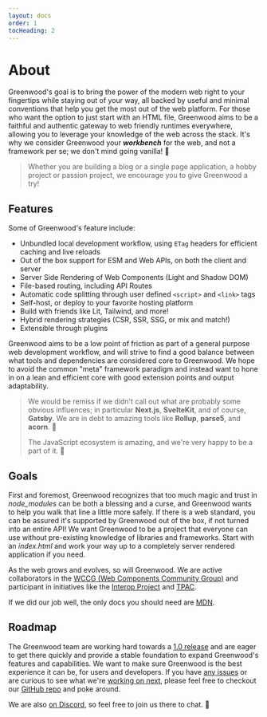 ```yaml
---
layout: docs
order: 1
tocHeading: 2
---
```


# About

Greenwood's goal is to bring the power of the modern web right to your fingertips while staying out of your way, all backed by useful and minimal conventions that help you get the most out of the web platform. For those who want the option to just start with an HTML file, Greenwood aims to be a faithful and authentic gateway to web friendly runtimes everywhere, allowing you to leverage your knowledge of the web across the stack. It's why we consider Greenwood your _**workbench**_ for the web, and not a framework per se; we don't mind going vanilla! 🍦

> Whether you are building a blog or a single page application, a hobby project or passion project, we encourage you to give Greenwood a try!

## Features

Some of Greenwood's feature include:

- Unbundled local development workflow, using `ETag` headers for efficient caching and live reloads
- Out of the box support for ESM and Web APIs, on both the client and server
- Server Side Rendering of Web Components (Light and Shadow DOM)
- File-based routing, including API Routes
- Automatic code splitting through user defined `<script>` and `<link>` tags
- Self-host, or deploy to your favorite hosting platform
- Build with friends like Lit, Tailwind, and more!
- Hybrid rendering strategies (CSR, SSR, SSG, or mix and match!)
- Extensible through plugins

Greenwood aims to be a low point of friction as part of a general purpose web development workflow, and will strive to find a good balance between what tools and dependencies are considered core to Greenwood. We hope to avoid the common "meta" framework paradigm and instead want to hone in on a lean and efficient core with good extension points and output adaptability.

> We would be remiss if we didn't call out what are probably some obvious influences; in particular **Next.js**, **SvelteKit**, and of course, **Gatsby**. We are in debt to amazing tools like **Rollup**, **parse5**, and **acorn**. 🙇
>
> The JavaScript ecosystem is amazing, and we're very happy to be a part of it. 💚

## Goals

First and foremost, Greenwood recognizes that too much magic and trust in _node_modules_ can be both a blessing and a curse, and Greenwood wants to help you walk that line a little more safely. If there is a web standard, you can be assured it's supported by Greenwood out of the box, if not turned into an entire API! We want Greenwood to be a project that everyone can use without pre-existing knowledge of libraries and frameworks. Start with an _index.html_ and work your way up to a completely server rendered application if you need.

As the web grows and evolves, so will Greenwood. We are active collaborators in the [WCCG (Web Components Community Group)](https://github.com/w3c/webcomponents-cg) and participant in initiatives like the [Interop Project](https://github.com/web-platform-tests/interop) and [TPAC](https://www.w3.org/news-events/w3c-tpac/).

If we did our job well, the only docs you should need are [MDN](https://developer.mozilla.org/).

## Roadmap

The Greenwood team are working hard towards a [1.0 release](https://github.com/ProjectEvergreen/greenwood/milestone/3) and are eager to get there quickly and provide a stable foundation to expand Greenwood's features and capabilities. We want to make sure Greenwood is the best experience it can be, for users and developers. If you have [any issues](https://github.com/ProjectEvergreen/greenwood/issues) or are curious to see what we're [working on next](https://github.com/ProjectEvergreen/greenwood/projects), please feel free to checkout our [GitHub repo](https://github.com/ProjectEvergreen/greenwood) and poke around.

We are also [on Discord](https://discord.gg/dmDmjFCKuH), so feel free to join us there to chat. 👋
